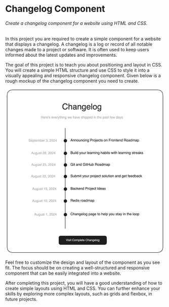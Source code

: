 # Changelog Component

###### Create a changelog component for a website using HTML and CSS.

In this project you are required to create a simple component for a website that displays a changelog. A changelog is a log or record of all notable changes made to a project or software. It is often used to keep users informed about the latest updates and improvements.

The goal of this project is to teach you about positioning and layout in CSS. You will create a simple HTML structure and use CSS to style it into a visually appealing and responsive changelog component. Given below is a rough mockup of the changelog component you need to create.

<img src="changelog-component-example.png"/>

Feel free to customize the design and layout of the component as you see fit. The focus should be on creating a well-structured and responsive component that can be easily integrated into a website.

After completing this project, you will have a good understanding of how to create simple layouts using HTML and CSS. You can further enhance your skills by exploring more complex layouts, such as grids and flexbox, in future projects.
